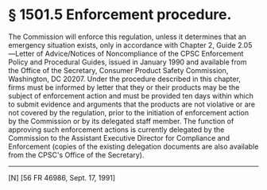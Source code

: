 # § 1501.5   Enforcement procedure.

The Commission will enforce this regulation, unless it determines that an emergency situation exists, only in accordance with Chapter 2, Guide 2.05—Letter of Advice/Notices of Noncompliance of the CPSC Enforcement Policy and Procedural Guides, issued in January 1990 and available from the Office of the Secretary, Consumer Product Safety Commission, Washington, DC 20207. Under the procedure described in this chapter, firms must be informed by letter that they or their products may be the subject of enforcement action and must be provided ten days within which to submit evidence and arguments that the products are not violative or are not covered by the regulation, prior to the initiation of enforcement action by the Commission or by its delegated staff member. The function of approving such enforcement actions is currently delegated by the Commission to the Assistant Executive Director for Compliance and Enforcement (copies of the existing delegation documents are also available from the CPSC's Office of the Secretary).



---

[N] [56 FR 46986, Sept. 17, 1991]




